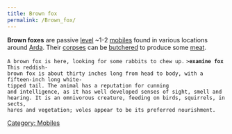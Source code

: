 ```yaml
---
title: Brown fox
permalink: /Brown_fox/
---
```


**Brown foxes** are passive [level](level "wikilink") ~1-2
[mobiles](mobile "wikilink") found in various locations around
[Arda](Arda "wikilink"). Their [corpses](corpse "wikilink") can be
[butchered](butcher "wikilink") to produce some [meat](meat "wikilink").

`A brown fox is here, looking for some rabbits to chew up.`
`>`**`examine fox`**
`This reddish-brown fox is about thirty inches long from head to body, with a`
`fifteen-inch long white-tipped tail. The animal has a reputation for cunning`
`and intelligence, as it has well developed senses of sight, smell and`
`hearing. It is an omnivorous creature, feeding on birds, squirrels, insects,`
`hares and vegetation; voles appear to be its preferred nourishment.`

[Category: Mobiles](Category:_Mobiles "wikilink")